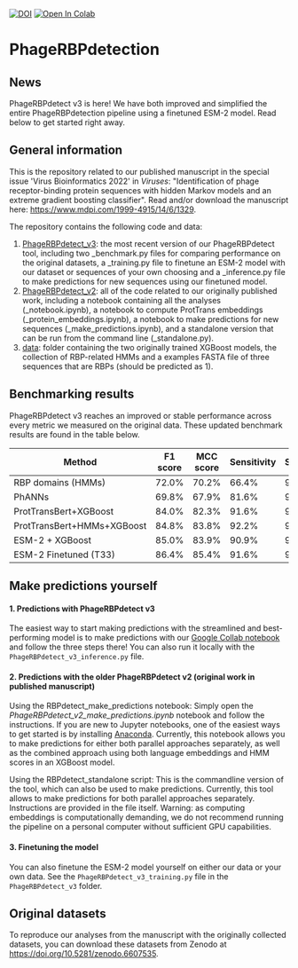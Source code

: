[![DOI](https://zenodo.org/badge/417444396.svg)](https://zenodo.org/badge/latestdoi/417444396) [![Open In Colab](https://colab.research.google.com/assets/colab-badge.svg)](https://colab.research.google.com/drive/1b0DSqMmnEgoXoWW53VxKpT-N8moPU2DA?usp=sharing)

# PhageRBPdetection

## News

PhageRBPdetect v3 is here! We have both improved and simplified the entire PhageRBPdetection pipeline using a finetuned ESM-2 model. Read below to get started right away.

## General information

This is the repository related to our published manuscript in the special issue 'Virus Bioinformatics 2022' in *Viruses*:
"Identification of phage receptor-binding protein sequences with hidden Markov models and an extreme gradient boosting classifier". 
Read and/or download the manuscript here: https://www.mdpi.com/1999-4915/14/6/1329.

The repository contains the following code and data:
1. <ins>PhageRBPdetect_v3</ins>: the most recent version of our PhageRBPdetect tool, including two _benchmark.py files for comparing performance on the original datasets, a _training.py file to finetune an ESM-2 model with our dataset or sequences of your own choosing and a _inference.py file to make predictions for new sequences using our finetuned model.
2. <ins>PhageRBPdetect_v2</ins>: all of the code related to our originally published work, including a notebook containing all the analyses (_notebook.ipynb), a notebook to compute ProtTrans embeddings (_protein_embeddings.ipynb), a notebook to make predictions for new sequences (_make_predictions.ipynb), and a standalone version that can be run from the command line (_standalone.py).
3. <ins>data</ins>: folder containing the two originally trained XGBoost models, the collection of RBP-related HMMs and a examples FASTA file of three sequences that are RBPs (should be predicted as 1).

## Benchmarking results

PhageRBPdetect v3 reaches an improved or stable performance across every metric we measured on the original data. These updated benchmark results are found in the table below.

| Method                     | F1 score | MCC score | Sensitivity | Specificity |
| -------------------------- | -------- | --------- | ----------- | ----------- |
| RBP domains (HMMs)         | 72.0%    | 70.2%     | 66.4%       | 98.5%       |
| PhANNs                     | 69.8%    | 67.9%     | 81.6%       | 95.8%       |
| ProtTransBert+XGBoost      | 84.0%    | 82.3%     | 91.6%       | 97.9%       |
| ProtTransBert+HMMs+XGBoost | 84.8%    | 83.8%     | 92.2%       | 98.0%       |
| ESM-2 + XGBoost            | 85.0%    | 83.9%     | 90.9%       | 98.1%       |
| ESM-2 Finetuned (T33)      | 86.4%    | 85.4%     | 91.6%       | 98.4%       |

## Make predictions yourself

#### 1. Predictions with PhageRBPdetect v3

The easiest way to start making predictions with the streamlined and best-performing model is to make predictions with our [Google Collab notebook](https://colab.research.google.com/drive/1b0DSqMmnEgoXoWW53VxKpT-N8moPU2DA?usp=sharing) and follow the three steps there! You can also run it locally with the `PhageRBPdetect_v3_inference.py` file.

#### 2. Predictions with the older PhageRBPdetect v2 (original work in published manuscript)

Using the RBPdetect_make_predictions notebook: Simply open the *PhageRBPdetect_v2_make_predictions.ipynb* notebook and follow the instructions. If you are new to Jupyter notebooks, one of the easiest ways to get started is by installing [Anaconda](https://www.anaconda.com/products/individual). Currently, this notebook allows you to make predictions for either both parallel approaches separately, as well as the combined approach using both language embeddings and HMM scores in an XGBoost model.

Using the RBPdetect_standalone script: This is the commandline version of the tool, which can also be used to make predictions. Currently, this tool allows to make predictions for both parallel approaches separately. Instructions are provided in the file itself. Warning: as computing embeddings is computationally demanding, we do not recommend running the pipeline on a personal computer without sufficient GPU capabilities.

#### 3. Finetuning the model

You can also finetune the ESM-2 model yourself on either our data or your own data. See the `PhageRBPdetect_v3_training.py` file in the `PhageRBPdetect_v3` folder.

## Original datasets

To reproduce our analyses from the manuscript with the originally collected datasets, you can download these datasets from Zenodo at https://doi.org/10.5281/zenodo.6607535.
